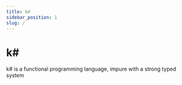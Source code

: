```yaml
---
title: k#
sidebar_position: 1
slug: /
---
```


# k#

k# is a functional programming language, impure with a strong typed system
